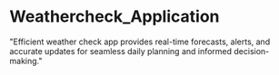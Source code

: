 # Weathercheck_Application
"Efficient weather check app provides real-time forecasts, alerts, and accurate updates for seamless daily planning and informed decision-making."
